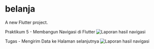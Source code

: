 # belanja

A new Flutter project.

Praktikum 5 - Membangun Navigasi di Flutter
![Laporan hasil navigasi](images/navigasi.gif)

Tugas - Mengirim Data ke Halaman selanjutnya
![Laporan hasil navigasi](images/tugasNavigasi.gif)